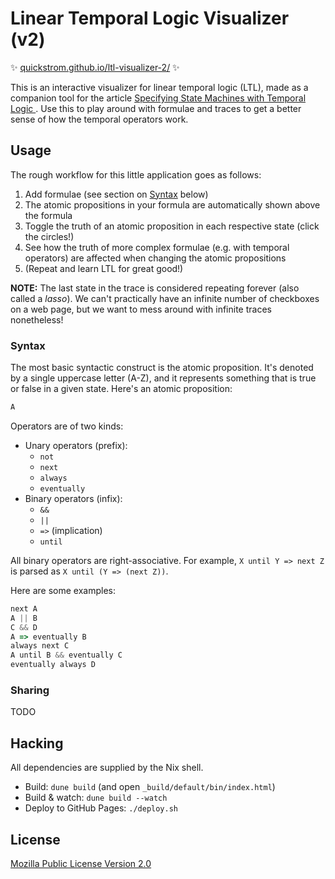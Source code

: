 # Linear Temporal Logic Visualizer (v2)

✨ [quickstrom.github.io/ltl-visualizer-2/](https://quickstrom.github.io/ltl-visualizer-2/) ✨

This is an interactive visualizer for linear temporal logic (LTL), made as a
companion tool for the article [Specifying State Machines with Temporal Logic
](https://wickstrom.tech/programming/2021/05/03/specifying-state-machines-with-temporal-logic.html). Use this to play around with formulae and traces to get a better sense of how the temporal operators work.

## Usage

The rough workflow for this little application goes as follows:

1. Add formulae (see section on [Syntax](#syntax) below)
2. The atomic propositions in your formula are automatically shown above the formula
3. Toggle the truth of an atomic proposition in each respective state (click the circles!)
4. See how the truth of more complex formulae (e.g. with temporal operators) are affected when changing the atomic propositions
5. (Repeat and learn LTL for great good!)

**NOTE:** The last state in the trace is considered repeating forever
(also called a _lasso_). We can't practically have an infinite number
of checkboxes on a web page, but we want to mess around with infinite
traces nonetheless!

### Syntax

The most basic syntactic construct is the atomic proposition. It's denoted by a
single uppercase letter (A-Z), and it represents something that is true or false
in a given state. Here's an atomic proposition:

```js
A
```

Operators are of two kinds:

* Unary operators (prefix):
  - `not`
  - `next`
  - `always`
  - `eventually`
* Binary operators (infix):
  - `&&`
  - `||`
  - `=>` (implication)
  - `until`
  
All binary operators are right-associative. For example, `X until Y =>
next Z` is parsed as `X until (Y => (next Z))`.

Here are some examples:

```js
next A 
A || B
C && D
A => eventually B
always next C
A until B && eventually C
eventually always D
```

### Sharing

TODO

## Hacking

All dependencies are supplied by the Nix shell.

- Build: `dune build` (and open `_build/default/bin/index.html`)
- Build & watch: `dune build --watch`
- Deploy to GitHub Pages: `./deploy.sh`

## License

[Mozilla Public License Version 2.0](LICENSE)

